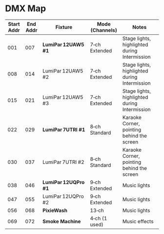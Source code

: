 # DMX Map

| Start Addr | End Addr | Fixture | Mode (Channels) | Notes |
| ---------- | -------- | ---------------------- | --------------- | ------------------------------ |
| 001 | 007 | **LumiPar 12UAW5 #1** | 7‑ch Extended | Stage lights, highlighted during Intermission |
| 008 | 014 | LumiPar 12UAW5 #2 | 7‑ch Extended | Stage lights, highlighted during Intermission |
| 015 | 021 | LumiPar 12UAW5 #3 | 7‑ch Extended | Stage lights, highlighted during Intermission |
| 022 | 029 | **LumiPar 7UTRI #1** | 8‑ch Standard | Karaoke Corner, pointing behind the screen |
| 030 | 037 | LumiPar 7UTRI #2 | 8‑ch Standard | Karaoke Corner, pointing behind the screen |
| 038 | 046 | **LumiPar 12UQPro #1** | 9‑ch Extended | Music lights |
| 047 | 055 | LumiPar 12UQPro #2 | 9‑ch Extended | Music lights |
| 056 | 068 | **PixieWash** | 13‑ch | Music lights |
| 069 | 072 | **Smoke Machine** | 4‑ch (1 used) | Music effects |
